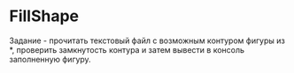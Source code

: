 # FillShape
Задание - прочитать текстовый файл с возможным контуром фигуры из *, проверить замкнутость контура и затем вывести в консоль заполненную фигуру.
